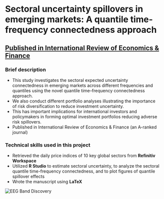 # Sectoral uncertainty spillovers in emerging markets: A quantile time-frequency connectedness approach
## <a href="https://doi.org/10.1016/j.iref.2024.04.017">Published in International Review of Economics & Finance</a>

### Brief description
- This study investigates the sectoral expected uncertainty connectedness in emerging markets across different frequencies and quantiles using the novel quantile time–frequency connectedness approach.
- We also conduct different portfolio analyses illustrating the importance of risk diversification to reduce investment uncertainty.
- This has important implications for international investors and policymakers in forming optimal investment portfolios reducing adverse risk spillovers.
- Published in International Review of Economics & Finance (an A-ranked journal)

### Technical skills used in this project
- Retrieved the daily price indices of 10 key global sectors from **Refinitiv Workspace**
- Utilized **R Studio** to estimate sectoral uncertainty, to analyze the sectoral quantile time-frequency connectedness, and to 
plot figures of quantile spillover effects
- Wrote the manuscript using **LaTeX**



![EEG Band Discovery](/assets/img/eeg_band_discovery.jpeg)
